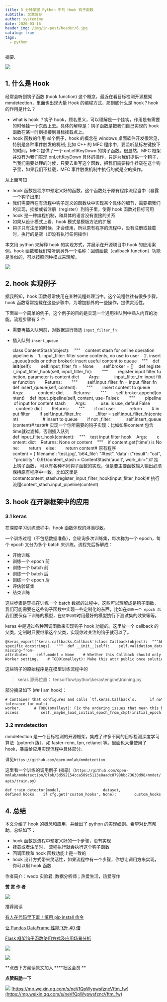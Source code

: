 ```yaml
---
title: 5 分钟掌握 Python 中的 Hook 钩子函数
subtitle: 文章暂存
author: systemime
date: 2020-03-16
header_img: /img/in-post/header/6.jpg
catalog: true
tags:
  - python
---
```

摘要.

<!-- more -->
![](https://mmbiz.qpic.cn/mmbiz_jpg/5mt0ewv9OS1AMjxOUcxU6c7SNCTKo7a8z605RuVAclZl0MZibib1YscnQL6aadMGJPHMebxeTZjC8CDHRB9Wj5FA/640?wx_fmt=jpeg)

## 1. 什么是 Hook

经常会听到钩子函数 (hook function) 这个概念，最近在看目标检测开源框架 mmdetection，里面也出现大量 Hook 的编程方式，那到底什么是 hook？hook 的作用是什么？

-   what is hook ？钩子 hook，顾名思义，可以理解是一个挂钩，作用是有需要的时候挂一个东西上去。具体的解释是：钩子函数是把我们自己实现的 hook 函数在某一时刻挂接到目标挂载点上。
-   hook 函数的作用 举个例子，hook 的概念在 windows 桌面软件开发很常见，特别是各种事件触发的机制; 比如 C++ 的 MFC 程序中，要监听鼠标左键按下的时间，MFC 提供了一个 onLeftKeyDown 的钩子函数。很显然，MFC 框架并没有为我们实现 onLeftKeyDown 具体的操作，只是为我们提供一个钩子，当我们需要处理的时候，只要去重写这个函数，把我们需要操作挂载在这个钩子里，如果我们不挂载，MFC 事件触发机制中执行的就是空的操作。

从上面可知

-   hook 函数是程序中预定义好的函数，这个函数处于原有程序流程当中（暴露一个钩子出来）
-   我们需要再在有流程中钩子定义的函数块中实现某个具体的细节，需要把我们的实现，挂接或者注册（register）到钩子里，使得 hook 函数对目标可用
-   hook 是一种编程机制，和具体的语言没有直接的关系
-   如果从设计模式上看，hook 模式是模板方法的扩展
-   钩子只有注册的时候，才会使用，所以原有程序的流程中，没有注册或挂载时，执行的是空（即没有执行任何操作）

本文用 python 来解释 hook 的实现方式，并展示在开源项目中 hook 的应用案例。hook 函数和我们常听到另外一个名称：回调函数（callback function）功能是类似的，可以按照同种模式来理解。

![](https://mmbiz.qpic.cn/mmbiz_png/5mt0ewv9OS1AMjxOUcxU6c7SNCTKo7a8ABwBn90AResOE4P2w3vQX6t8SDwjFvPwiael17PNgPkIeUjn4gSNiaicg/640?wx_fmt=png)

## 2. hook 实现例子

据我所知，hook 函数最常使用在某种流程处理当中。这个流程往往有很多步骤。hook 函数常常挂载在这些步骤中，为增加额外的一些操作，提供灵活性。

下面举一个简单的例子，这个例子的目的是实现一个通用往队列中插入内容的功能。流程步骤有 2 个

-   需要再插入队列前，对数据进行筛选 `input_filter_fn`
-   插入队列 `insert_queue`


    class ContentStash(object):    """    content stash for online operation    pipeline is    1. input_filter: filter some contents, no use to user    2. insert_queue(redis or other broker): insert useful content to queue    """    def __init__(self):        self.input_filter_fn = None        self.broker = []    def register_input_filter_hook(self, input_filter_fn):        """        register input filter function, parameter is content dict        Args:            input_filter_fn: input filter function        Returns:        """        self.input_filter_fn = input_filter_fn    def insert_queue(self, content):        """        insert content to queue        Args:            content: dict        Returns:        """        self.broker.append(content)    def input_pipeline(self, content, use=False):        """        pipeline of input for content stash        Args:            use: is use, defaul False            content: dict        Returns:        """        if not use:            return        # input filter        if self.input_filter_fn:            _filter = self.input_filter_fn(content)                    # insert to queue        if not _filter:            self.insert_queue(content)# test## 实现一个你所需要的钩子实现：比如如果content 包含time就过滤掉，否则插入队列def input_filter_hook(content):    """    test input filter hook    Args:        content: dict    Returns: None or content    """    if content.get('time') is None:        return    else:        return content# 原有程序content = {'filename': 'test.jpg', 'b64_file': "#test", 'data': {"result": "cat", "probility": 0.9}}content_stash = ContentStash('audit', work_dir='')# 挂上钩子函数， 可以有各种不同钩子函数的实现，但是要主要函数输入输出必须保持原有程序中一致，比如这里是contentcontent_stash.register_input_filter_hook(input_filter_hook)# 执行流程content_stash.input_pipeline(content)

## 3. hook 在开源框架中的应用

### 3.1 keras

在深度学习训练流程中，hook 函数体现的淋漓尽致。

一个训练过程（不包括数据准备），会轮询多次训练集，每次称为一个 epoch，每个 epoch 又分为多个 batch 来训练。流程先后拆解成：

-   开始训练
-   训练一个 epoch 前
-   训练一个 batch 前
-   训练一个 batch 后
-   训练一个 epoch 后
-   评估验证集
-   结束训练

这些步骤是穿插在训练一个 batch 数据的过程中，这些可以理解成是钩子函数，我们可能需要在这些钩子函数中实现一些定制化的东西，比如在`训练一个 epoch 后`我们要保存下训练的模型，在`结束训练`时用最好的模型执行下测试集的效果等等。

keras 中是通过各种回调函数来实现钩子 hook 功能的。这里放一个 callback 的父类，定制时只要继承这个父类，实现你过关注的钩子就可以了。

    @keras_export('keras.callbacks.Callback')class Callback(object):  """Abstract base class used to build new callbacks.  Attributes:      params: Dict. Training parameters          (eg. verbosity, batch size, number of epochs...).      model: Instance of `keras.models.Model`.          Reference of the model being trained.  The `logs` dictionary that callback methods  take as argument will contain keys for quantities relevant to  the current batch or epoch (see method-specific docstrings).  """  def __init__(self):    self.validation_data = None  # pylint: disable=g-missing-from-attributes    self.model = None    # Whether this Callback should only run on the chief worker in a    # Multi-Worker setting.    # TODO(omalleyt): Make this attr public once solution is stable.    self._chief_worker_only = None    self._supports_tf_logs = False  def set_params(self, params):    self.params = params  def set_model(self, model):    self.model = model  @doc_controls.for_subclass_implementers  @generic_utils.default  def on_batch_begin(self, batch, logs=None):    """A backwards compatibility alias for `on_train_batch_begin`."""  @doc_controls.for_subclass_implementers  @generic_utils.default  def on_batch_end(self, batch, logs=None):    """A backwards compatibility alias for `on_train_batch_end`."""  @doc_controls.for_subclass_implementers  def on_epoch_begin(self, epoch, logs=None):    """Called at the start of an epoch.    Subclasses should override for any actions to run. This function should only    be called during TRAIN mode.    Arguments:        epoch: Integer, index of epoch.        logs: Dict. Currently no data is passed to this argument for this method          but that may change in the future.    """  @doc_controls.for_subclass_implementers  def on_epoch_end(self, epoch, logs=None):    """Called at the end of an epoch.    Subclasses should override for any actions to run. This function should only    be called during TRAIN mode.    Arguments:        epoch: Integer, index of epoch.        logs: Dict, metric results for this training epoch, and for the          validation epoch if validation is performed. Validation result keys          are prefixed with `val_`.    """  @doc_controls.for_subclass_implementers  @generic_utils.default  def on_train_batch_begin(self, batch, logs=None):    """Called at the beginning of a training batch in `fit` methods.    Subclasses should override for any actions to run.    Arguments:        batch: Integer, index of batch within the current epoch.        logs: Dict, contains the return value of `model.train_step`. Typically,          the values of the `Model`'s metrics are returned.  Example:          `{'loss': 0.2, 'accuracy': 0.7}`.    """    # For backwards compatibility.    self.on_batch_begin(batch, logs=logs)  @doc_controls.for_subclass_implementers  @generic_utils.default  def on_train_batch_end(self, batch, logs=None):    """Called at the end of a training batch in `fit` methods.    Subclasses should override for any actions to run.    Arguments:        batch: Integer, index of batch within the current epoch.        logs: Dict. Aggregated metric results up until this batch.    """    # For backwards compatibility.    self.on_batch_end(batch, logs=logs)  @doc_controls.for_subclass_implementers  @generic_utils.default  def on_test_batch_begin(self, batch, logs=None):    """Called at the beginning of a batch in `evaluate` methods.    Also called at the beginning of a validation batch in the `fit`    methods, if validation data is provided.    Subclasses should override for any actions to run.    Arguments:        batch: Integer, index of batch within the current epoch.        logs: Dict, contains the return value of `model.test_step`. Typically,          the values of the `Model`'s metrics are returned.  Example:          `{'loss': 0.2, 'accuracy': 0.7}`.    """  @doc_controls.for_subclass_implementers  @generic_utils.default  def on_test_batch_end(self, batch, logs=None):    """Called at the end of a batch in `evaluate` methods.    Also called at the end of a validation batch in the `fit`    methods, if validation data is provided.    Subclasses should override for any actions to run.    Arguments:        batch: Integer, index of batch within the current epoch.        logs: Dict. Aggregated metric results up until this batch.    """  @doc_controls.for_subclass_implementers  @generic_utils.default  def on_predict_batch_begin(self, batch, logs=None):    """Called at the beginning of a batch in `predict` methods.    Subclasses should override for any actions to run.    Arguments:        batch: Integer, index of batch within the current epoch.        logs: Dict, contains the return value of `model.predict_step`,          it typically returns a dict with a key 'outputs' containing          the model's outputs.    """  @doc_controls.for_subclass_implementers  @generic_utils.default  def on_predict_batch_end(self, batch, logs=None):    """Called at the end of a batch in `predict` methods.    Subclasses should override for any actions to run.    Arguments:        batch: Integer, index of batch within the current epoch.        logs: Dict. Aggregated metric results up until this batch.    """  @doc_controls.for_subclass_implementers  def on_train_begin(self, logs=None):    """Called at the beginning of training.    Subclasses should override for any actions to run.    Arguments:        logs: Dict. Currently no data is passed to this argument for this method          but that may change in the future.    """  @doc_controls.for_subclass_implementers  def on_train_end(self, logs=None):    """Called at the end of training.    Subclasses should override for any actions to run.    Arguments:        logs: Dict. Currently the output of the last call to `on_epoch_end()`          is passed to this argument for this method but that may change in          the future.    """  @doc_controls.for_subclass_implementers  def on_test_begin(self, logs=None):    """Called at the beginning of evaluation or validation.    Subclasses should override for any actions to run.    Arguments:        logs: Dict. Currently no data is passed to this argument for this method          but that may change in the future.    """  @doc_controls.for_subclass_implementers  def on_test_end(self, logs=None):    """Called at the end of evaluation or validation.    Subclasses should override for any actions to run.    Arguments:        logs: Dict. Currently the output of the last call to          `on_test_batch_end()` is passed to this argument for this method          but that may change in the future.    """  @doc_controls.for_subclass_implementers  def on_predict_begin(self, logs=None):    """Called at the beginning of prediction.    Subclasses should override for any actions to run.    Arguments:        logs: Dict. Currently no data is passed to this argument for this method          but that may change in the future.    """  @doc_controls.for_subclass_implementers  def on_predict_end(self, logs=None):    """Called at the end of prediction.    Subclasses should override for any actions to run.    Arguments:        logs: Dict. Currently no data is passed to this argument for this method          but that may change in the future.    """  def _implements_train_batch_hooks(self):    """Determines if this Callback should be called for each train batch."""    return (not generic_utils.is_default(self.on_batch_begin) or            not generic_utils.is_default(self.on_batch_end) or            not generic_utils.is_default(self.on_train_batch_begin) or            not generic_utils.is_default(self.on_train_batch_end))

这些钩子的原始程序是在模型训练流程中的

> keras 源码位置： tensorflow\\python\\keras\\engine\\training.py

部分摘录如下 (## I am hook)：

    # Container that configures and calls `tf.keras.Callback`s.      if not isinstance(callbacks, callbacks_module.CallbackList):        callbacks = callbacks_module.CallbackList(            callbacks,            add_history=True,            add_progbar=verbose != 0,            model=self,            verbose=verbose,            epochs=epochs,            steps=data_handler.inferred_steps)      ## I am hook      callbacks.on_train_begin()      training_logs = None      # Handle fault-tolerance for multi-worker.      # TODO(omalleyt): Fix the ordering issues that mean this has to      # happen after `callbacks.on_train_begin`.      data_handler._initial_epoch = (  # pylint: disable=protected-access          self._maybe_load_initial_epoch_from_ckpt(initial_epoch))      for epoch, iterator in data_handler.enumerate_epochs():        self.reset_metrics()        callbacks.on_epoch_begin(epoch)        with data_handler.catch_stop_iteration():          for step in data_handler.steps():            with trace.Trace(                'TraceContext',                graph_type='train',                epoch_num=epoch,                step_num=step,                batch_size=batch_size):              ## I am hook              callbacks.on_train_batch_begin(step)              tmp_logs = train_function(iterator)              if data_handler.should_sync:                context.async_wait()              logs = tmp_logs  # No error, now safe to assign to logs.              end_step = step + data_handler.step_increment              callbacks.on_train_batch_end(end_step, logs)        epoch_logs = copy.copy(logs)        # Run validation.        ## I am hook        callbacks.on_epoch_end(epoch, epoch_logs)

### 3.2 mmdetection

mmdetection 是一个目标检测的开源框架，集成了许多不同的目标检测深度学习算法（pytorch 版），如 faster-rcnn, fpn, retianet 等。里面也大量使用了 hook，暴露给应用实现流程中具体部分。

详见`https://github.com/open-mmlab/mmdetection`

这里看一个训练的调用例子 (摘录)（`https://github.com/open-mmlab/mmdetection/blob/5d592154cca589c5113e8aadc8798bbc73630d98/mmdet/apis/train.py`）

    def train_detector(model,                   dataset,                   cfg,                   distributed=False,                   validate=False,                   timestamp=None,                   meta=None):    logger = get_root_logger(cfg.log_level)    # prepare data loaders    # put model on gpus    # build runner    optimizer = build_optimizer(model, cfg.optimizer)    runner = EpochBasedRunner(        model,        optimizer=optimizer,        work_dir=cfg.work_dir,        logger=logger,        meta=meta)    # an ugly workaround to make .log and .log.json filenames the same    runner.timestamp = timestamp    # fp16 setting    # register hooks    runner.register_training_hooks(cfg.lr_config, optimizer_config,                                   cfg.checkpoint_config, cfg.log_config,                                   cfg.get('momentum_config', None))    if distributed:        runner.register_hook(DistSamplerSeedHook())    # register eval hooks    if validate:        # Support batch_size > 1 in validation        eval_cfg = cfg.get('evaluation', {})        eval_hook = DistEvalHook if distributed else EvalHook        runner.register_hook(eval_hook(val_dataloader, **eval_cfg))    # user-defined hooks    if cfg.get('custom_hooks', None):        custom_hooks = cfg.custom_hooks        assert isinstance(custom_hooks, list), \            f'custom_hooks expect list type, but got {type(custom_hooks)}'        for hook_cfg in cfg.custom_hooks:            assert isinstance(hook_cfg, dict), \                'Each item in custom_hooks expects dict type, but got ' \                f'{type(hook_cfg)}'            hook_cfg = hook_cfg.copy()            priority = hook_cfg.pop('priority', 'NORMAL')            hook = build_from_cfg(hook_cfg, HOOKS)            runner.register_hook(hook, priority=priority)

## 4. 总结

本文介绍了 hook 的概念和应用，并给出了 python 的实现细则。希望对比有帮助。总结如下：

-   hook 函数是流程中预定义好的一个步骤，没有实现
-   挂载或者注册时， 流程执行就会执行这个钩子函数
-   回调函数和 hook 函数功能上是一致的
-   hook 设计方式带来灵活性，如果流程中有一个步骤，你想让调用方来实现，你可以用 hook 函数

作者简介：wedo 实验君, 数据分析师；热爱生活，热爱写作

**赞 赏 作 者**

![](https://mmbiz.qpic.cn/mmbiz_jpg/5mt0ewv9OS3w57aMSkicRAumDdhHHItnibu0iaAPg4qT8iaqgYBAwn4AC6R2XPOiaJjSUGhFPiauCp3fgCUOTZcMJCmw/640?wx_fmt=jpeg)

推荐阅读

[有人在代码里下毒！慎用 pip install 命令](http://mp.weixin.qq.com/s?__biz=MzAxMjUyNDQ5OA==&mid=2653565750&idx=1&sn=48f25bb684ec32a15d1e94f752ae68c5&chksm=806e1d8bb719949df8d67c29bd7daa569143ea102f673aa009a18ba295de8a424a1b35cc028e&scene=21#wechat_redirect)  

[让 Pandas DataFrame 性能飞升 40 倍](http://mp.weixin.qq.com/s?__biz=MzAxMjUyNDQ5OA==&mid=2653566430&idx=1&sn=6c2fa96197754047d05f6cfad2fd34b5&chksm=806e1b63b719927599bc59124ac0ad3763e40d49b6a8ebb381571f477e7d889ffd541f07ecec&scene=21#wechat_redirect)  

[Flask 框架钩子函数使用方式及应用场景分析](http://mp.weixin.qq.com/s?__biz=MzAxMjUyNDQ5OA==&mid=2653557290&idx=1&sn=3e0e1491176f1405eb10f4d7865a5045&chksm=806e3c97b719b5812726d71e39c54a52d8fb3be104061744518bb1ad457f8d96e27cf208d5b3&scene=21#wechat_redirect)  

![](https://mmbiz.qpic.cn/mmbiz_jpg/5mt0ewv9OS1NDJqZvwvdeOMnMQYmofP0C7rSD6wspibtIUaicciaaAejp0z1QUZC4UqIpq5vFhYg1aVT57c5Sh2fQ/640?wx_fmt=jpeg)

![](https://mmbiz.qpic.cn/mmbiz_gif/5mt0ewv9OS1NDJqZvwvdeOMnMQYmofP0ALYe1owyialticf0aauXbI4UOL6q5T23UBJ7GmA6R0FmYChMQkVbJKvA/640?wx_fmt=gif)

**点击下方阅读原文加入 \*\***社区会员 \*\*

**点赞鼓励一下**

![](https://mmbiz.qpic.cn/mmbiz_gif/kw2nrMk65sdm2h1H7HL0PuJZltDnjKlKJKwx2SOicHZ6ciceNaAhompextcznbssviakCvDN8S2yJxhDVDuZhxSFw/640?wx_fmt=gif) 
 [https://mp.weixin.qq.com/s/neVfQpWypwsfzncVftm_fw](https://mp.weixin.qq.com/s/neVfQpWypwsfzncVftm_fw)
